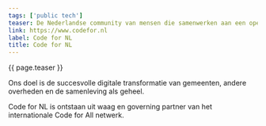 ```yaml
---
tags: ['public tech']
teaser: De Nederlandse community van mensen die samenwerken aan een open, eerlijke en inclusieve digitale overheid en samenleving.
link: https://www.codefor.nl
label: Code for NL
title: Code for NL
---
```

{{ page.teaser }}

Ons doel is de succesvolle digitale transformatie van gemeenten, andere overheden en de samenleving als geheel.

Code for NL is ontstaan uit waag en governing partner van het internationale Code for All netwerk.